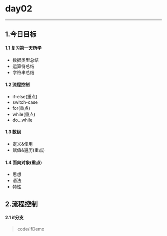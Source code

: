 # day02

---

## 1.今日目标

#### 1.1 复习第一天所学
* 数据类型总结
* 运算符总结
* 字符串总结

#### 1.2 流程控制
* if-else(重点)
* switch-case
* for(重点)
* while(重点)
* do...while

#### 1.3 数组
* 定义&使用
* 赋值&遍历(重点)

#### 1.4 面向对象(重点)
* 思想
* 语法
* 特性

## 2.流程控制
#### 2.1 if分支
> code/IfDemo

